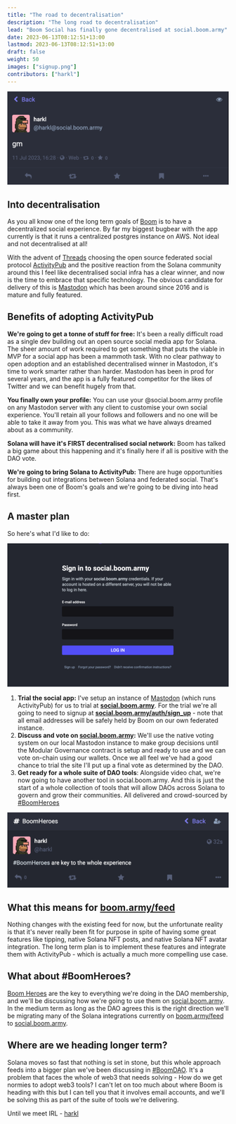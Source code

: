 ```yaml
---
title: "The road to decentralisation"
description: "The long road to decentralisation"
lead: "Boom Social has finally gone decentralised at social.boom.army"
date: 2023-06-13T08:12:51+13:00
lastmod: 2023-06-13T08:12:51+13:00
draft: false
weight: 50
images: ["signup.png"]
contributors: ["harkl"]
---
```


![GM](gm.png)

## Into decentralisation

As you all know one of the long term goals of [Boom](boom.army) is to have a decentralized social experience. By far my biggest bugbear with the app currently is that it runs a centralized postgres instance on AWS. Not ideal and not decentralised at all!

With the advent of [Threads](https://www.threads.net) choosing the open source federated social protocol [ActivityPub](https://en.wikipedia.org/wiki/ActivityPub) and the positive reaction from the Solana community around this I feel like decentralised social infra has a clear winner, and now is the time to embrace that specific technology. The obvious candidate for delivery of this is [Mastodon](https://joinmastodon.org) which has been around since 2016 and is mature and fully featured.

## Benefits of adopting ActivityPub

**We're going to get a tonne of stuff for free:** It's been a really difficult road as a single dev building out an open source social media app for Solana. The sheer amount of work required to get something that puts the viable in MVP for a social app has been a mammoth task. With no clear pathway to open adoption and an established decentralised winner in Mastodon, it's time to work smarter rather than harder. Mastodon has been in prod for several years, and the app is a fully featured competitor for the likes of Twitter and we can benefit hugely from that.

**You finally own your profile:** You can use your <name>@social.boom.army profile on any Mastodon server with any client to customise your own social experience. You'll retain all your follows and followers and no one will be able to take it away from you. This was what we have always dreamed about as a community.

**Solana will have it's FIRST decentralised social network:** Boom has talked a big game about this happening and it's finally here if all is positive with the DAO vote.

**We're going to bring Solana to ActivityPub:** There are huge opportunities for building out integrations between Solana and federated social. That's always been one of Boom's goals and we're going to be diving into head first.

## A master plan

So here's what I'd like to do:

[![Signup](signup.png)](https://social.boom.army/auth/sign_up)

1) **Trial the social app:** I've setup an instance of [Mastodon](https://joinmastodon.org) (which runs ActivityPub) for us to trial at **[social.boom.army](https://social.boom.army)**. For the trial we're all going to need to signup at **[social.boom.army/auth/sign_up](https://social.boom.army/auth/sign_up)** - note that all email addresses will be safely held by Boom on our own federated instance.
2) **Discuss and vote on [social.boom.army](https://social.boom.army):** We'll use the native voting system on our local Mastodon instance to make group decisions until the Modular Governance contract is setup and ready to use and we can vote on-chain using our wallets. Once we all feel we've had a good chance to trial the site I'll put up a final vote as determined by the DAO.
3) **Get ready for a whole suite of DAO tools**: Alongside video chat, we're now going to have another tool in social.boom.army. And this is just the start of a whole collection of tools that will allow DAOs across Solana to govern and grow their communities. All delivered and crowd-sourced by [#BoomHeroes](https://social.boom.army/tags/BoomHeroes)

![#BoomHeroes](boomheroes.png)

## What this means for [boom.army/feed](https://boom.army/feed)

Nothing changes with the existing feed for now, but the unfortunate reality is that it's never really been fit for purpose in spite of having some great features like tipping, native Solana NFT posts, and native Solana NFT avatar integration. The long term plan is to implement these features and integrate them with ActivityPub - which is actually a much more compelling use case.

## What about #BoomHeroes?

[Boom Heroes](https://www.tensor.trade/trade/boomheroes) are the key to everything we're doing in the DAO membership, and we'll be discussing how we're going to use them on [social.boom.army](https://social.boom.army). In the medium term as long as the DAO agrees this is the right direction we'll be migrating many of the Solana integrations currently on [boom.army/feed](https://boom.army/feed) to [social.boom.army](https://social.boom.army).

## Where are we heading longer term?

Solana moves so fast that nothing is set in stone, but this whole approach feeds into a bigger plan we've been discussing in [#BoomDAO](https://social.boom.army/tags/BoomDAO). It's a problem that faces the whole of web3 that needs solving - How do we get normies to adopt web3 tools? I can't let on too much about where Boom is heading with this but I can tell you that it involves email accounts, and we'll be solving this as part of the suite of tools we're delivering.

Until we meet IRL - [harkl](https://social.boom.army/@harkl)
